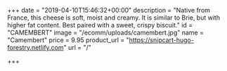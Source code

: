+++
date = "2019-04-10T15:46:32+00:00"
description = "Native from France, this cheese is soft, moist and creamy. It is similar to Brie, but with higher fat content. Best paired with a sweet, crispy biscuit."
id = "CAMEMBERT"
image = "/ecomm/uploads/camembert.jpg"
name = "Camembert"
price = 9.95
product_url = "https://snipcart-hugo-forestry.netlify.com"
url = "/"

+++
